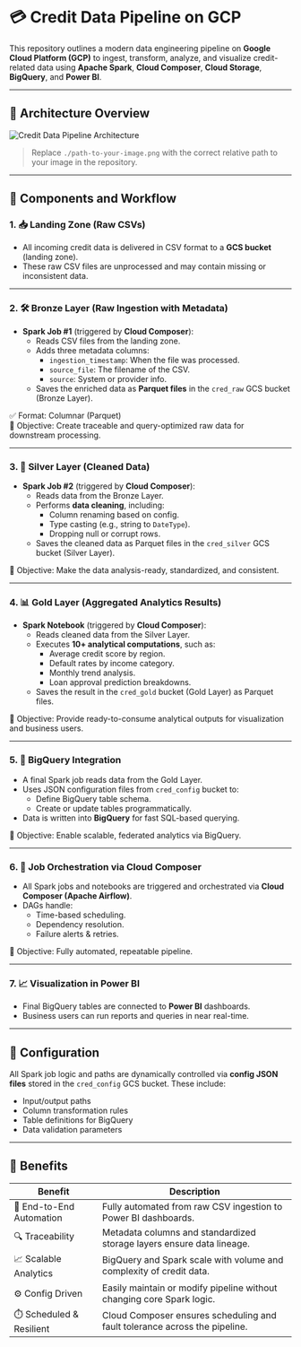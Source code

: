 # 💳 Credit Data Pipeline on GCP

This repository outlines a modern data engineering pipeline on **Google Cloud Platform (GCP)** to ingest, transform, analyze, and visualize credit-related data using **Apache Spark**, **Cloud Composer**, **Cloud Storage**, **BigQuery**, and **Power BI**.

---

## 📌 Architecture Overview

![Credit Data Pipeline Architecture](./path-to-your-image.png)

> Replace `./path-to-your-image.png` with the correct relative path to your image in the repository.

---

## 📂 Components and Workflow

### 1. 📥 Landing Zone (Raw CSVs)

- All incoming credit data is delivered in CSV format to a **GCS bucket** (landing zone).
- These raw CSV files are unprocessed and may contain missing or inconsistent data.

---

### 2. 🛠️ Bronze Layer (Raw Ingestion with Metadata)

- **Spark Job #1** (triggered by **Cloud Composer**):
  - Reads CSV files from the landing zone.
  - Adds three metadata columns:
    - `ingestion_timestamp`: When the file was processed.
    - `source_file`: The filename of the CSV.
    - `source`: System or provider info.
  - Saves the enriched data as **Parquet files** in the `cred_raw` GCS bucket (Bronze Layer).
  
✅ Format: Columnar (Parquet)  
🎯 Objective: Create traceable and query-optimized raw data for downstream processing.

---

### 3. 🧹 Silver Layer (Cleaned Data)

- **Spark Job #2** (triggered by **Cloud Composer**):
  - Reads data from the Bronze Layer.
  - Performs **data cleaning**, including:
    - Column renaming based on config.
    - Type casting (e.g., string to `DateType`).
    - Dropping null or corrupt rows.
  - Saves the cleaned data as Parquet files in the `cred_silver` GCS bucket (Silver Layer).

🎯 Objective: Make the data analysis-ready, standardized, and consistent.

---

### 4. 📊 Gold Layer (Aggregated Analytics Results)

- **Spark Notebook** (triggered by **Cloud Composer**):
  - Reads cleaned data from the Silver Layer.
  - Executes **10+ analytical computations**, such as:
    - Average credit score by region.
    - Default rates by income category.
    - Monthly trend analysis.
    - Loan approval prediction breakdowns.
  - Saves the result in the `cred_gold` bucket (Gold Layer) as Parquet files.

🎯 Objective: Provide ready-to-consume analytical outputs for visualization and business users.

---

### 5. 🧾 BigQuery Integration

- A final Spark job reads data from the Gold Layer.
- Uses JSON configuration files from `cred_config` bucket to:
  - Define BigQuery table schema.
  - Create or update tables programmatically.
- Data is written into **BigQuery** for fast SQL-based querying.

🎯 Objective: Enable scalable, federated analytics via BigQuery.

---

### 6. 📅 Job Orchestration via Cloud Composer

- All Spark jobs and notebooks are triggered and orchestrated via **Cloud Composer (Apache Airflow)**.
- DAGs handle:
  - Time-based scheduling.
  - Dependency resolution.
  - Failure alerts & retries.

🎯 Objective: Fully automated, repeatable pipeline.

---

### 7. 📈 Visualization in Power BI

- Final BigQuery tables are connected to **Power BI** dashboards.
- Business users can run reports and queries in near real-time.

---

## 🧾 Configuration

All Spark job logic and paths are dynamically controlled via **config JSON files** stored in the `cred_config` GCS bucket. These include:

- Input/output paths
- Column transformation rules
- Table definitions for BigQuery
- Data validation parameters

---

## 📌 Benefits

| Benefit                    | Description                                                                 |
|---------------------------|-----------------------------------------------------------------------------|
| 🔁 End-to-End Automation   | Fully automated from raw CSV ingestion to Power BI dashboards.             |
| 🔍 Traceability           | Metadata columns and standardized storage layers ensure data lineage.       |
| 📈 Scalable Analytics     | BigQuery and Spark scale with volume and complexity of credit data.         |
| ⚙️ Config Driven          | Easily maintain or modify pipeline without changing core Spark logic.       |
| ⏱️ Scheduled & Resilient  | Cloud Composer ensures scheduling and fault tolerance across the pipeline. |